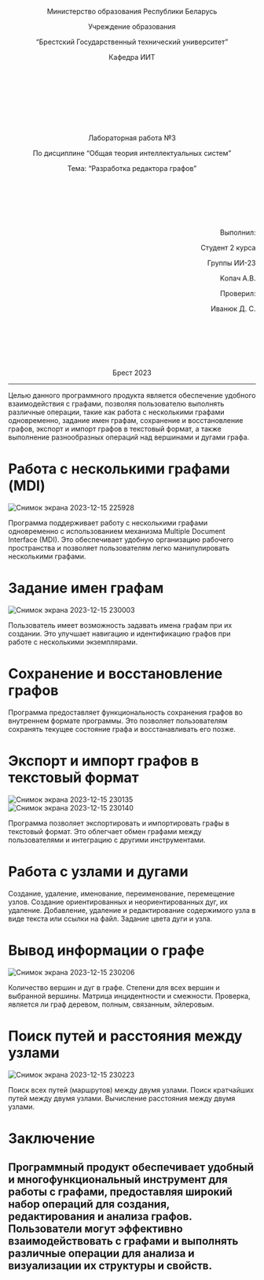 <p align="center"> Министерство образования Республики Беларусь</p>
<p align="center">Учреждение образования</p>
<p align="center">“Брестский Государственный технический университет”</p>
<p align="center">Кафедра ИИТ</p>
<br><br><br><br><br><br><br>
<p align="center">Лабораторная работа №3</p>
<p align="center">По дисциплине “Общая теория интеллектуальных систем”</p>
<p align="center">Тема: “Разработка редактора графов”</p>
<br><br><br><br><br>
<p align="right">Выполнил:</p>
<p align="right">Студент 2 курса</p>
<p align="right">Группы ИИ-23</p>
<p align="right">Kопач А.В.</p>
<p align="right">Проверил:</p>
<p align="right">Иванюк Д. С.</p>
<br><br><br><br><br>
<p align="center">Брест 2023</p>


---
Целью данного программного продукта является обеспечение удобного взаимодействия с графами, позволяя пользователю выполнять различные операции, такие как работа с несколькими графами одновременно, задание имен графам, сохранение и восстановление графов, экспорт и импорт графов в текстовый формат, а также выполнение разнообразных операций над вершинами и дугами графа.

# Работа с несколькими графами (MDI)
![Снимок экрана 2023-12-15 225928](https://github.com/AtticaQQ/OTIS-2023/assets/144312354/fb0dbb0d-2cb4-45d4-8fe7-f565b148769e)

Программа поддерживает работу с несколькими графами одновременно с использованием механизма Multiple Document Interface (MDI). Это обеспечивает удобную организацию рабочего пространства и позволяет пользователям легко манипулировать несколькими графами.

# Задание имен графам
![Снимок экрана 2023-12-15 230003](https://github.com/AtticaQQ/OTIS-2023/assets/144312354/2774fd1c-2741-4b66-b40c-192f13317cbe)

Пользователь имеет возможность задавать имена графам при их создании. Это улучшает навигацию и идентификацию графов при работе с несколькими экземплярами.

# Сохранение и восстановление графов

Программа предоставляет функциональность сохранения графов во внутреннем формате программы. Это позволяет пользователям сохранять текущее состояние графа и восстанавливать его позже.

# Экспорт и импорт графов в текстовый формат
![Снимок экрана 2023-12-15 230135](https://github.com/AtticaQQ/OTIS-2023/assets/144312354/cc372779-a11e-4d35-b645-e2a20dfd5a1d)
![Снимок экрана 2023-12-15 230140](https://github.com/AtticaQQ/OTIS-2023/assets/144312354/48a46fc7-2173-4b7c-920a-a0d9aafe0c01)

Программа позволяет экспортировать и импортировать графы в текстовый формат. Это облегчает обмен графами между пользователями и интеграцию с другими инструментами.

# Работа с узлами и дугами

Создание, удаление, именование, переименование, перемещение узлов.
Создание ориентированных и неориентированных дуг, их удаление.
Добавление, удаление и редактирование содержимого узла в виде текста или ссылки на файл.
Задание цвета дуги и узла.
# Вывод информации о графе
![Снимок экрана 2023-12-15 230206](https://github.com/AtticaQQ/OTIS-2023/assets/144312354/53ff6bba-035c-4c1b-a14c-d7122bf072a6)

Количество вершин и дуг в графе.
Степени для всех вершин и выбранной вершины.
Матрица инцидентности и смежности.
Проверка, является ли граф деревом, полным, связанным, эйлеровым.
# Поиск путей и расстояния между узлами
![Снимок экрана 2023-12-15 230223](https://github.com/AtticaQQ/OTIS-2023/assets/144312354/85925706-8c28-40bb-9785-4d867d82e6cb)

Поиск всех путей (маршрутов) между двумя узлами.
Поиск кратчайших путей между двумя узлами.
Вычисление расстояния между двумя узлами.
# Заключение

Программный продукт обеспечивает удобный и многофункциональный инструмент для работы с графами, предоставляя широкий набор операций для создания, редактирования и анализа графов. Пользователи могут эффективно взаимодействовать с графами и выполнять различные операции для анализа и визуализации их структуры и свойств.
---

